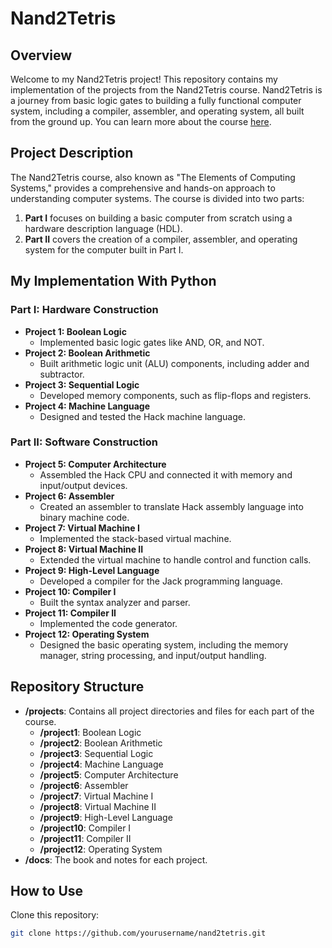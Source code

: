 # Nand2Tetris

## Overview

Welcome to my Nand2Tetris project! This repository contains my implementation of the projects from the Nand2Tetris course. Nand2Tetris is a journey from basic logic gates to building a fully functional computer system, including a compiler, assembler, and operating system, all built from the ground up. You can learn more about the course [here](https://www.nand2tetris.org/course).

## Project Description

The Nand2Tetris course, also known as "The Elements of Computing Systems," provides a comprehensive and hands-on approach to understanding computer systems. The course is divided into two parts:
1. **Part I** focuses on building a basic computer from scratch using a hardware description language (HDL).
2. **Part II** covers the creation of a compiler, assembler, and operating system for the computer built in Part I.

## My Implementation With Python


### Part I: Hardware Construction

- **Project 1: Boolean Logic**
  - Implemented basic logic gates like AND, OR, and NOT.
- **Project 2: Boolean Arithmetic**
  - Built arithmetic logic unit (ALU) components, including adder and subtractor.
- **Project 3: Sequential Logic**
  - Developed memory components, such as flip-flops and registers.
- **Project 4: Machine Language**
  - Designed and tested the Hack machine language.

### Part II: Software Construction

- **Project 5: Computer Architecture**
  - Assembled the Hack CPU and connected it with memory and input/output devices.
- **Project 6: Assembler**
  - Created an assembler to translate Hack assembly language into binary machine code.
- **Project 7: Virtual Machine I**
  - Implemented the stack-based virtual machine.
- **Project 8: Virtual Machine II**
  - Extended the virtual machine to handle control and function calls.
- **Project 9: High-Level Language**
  - Developed a compiler for the Jack programming language.
- **Project 10: Compiler I**
  - Built the syntax analyzer and parser.
- **Project 11: Compiler II**
  - Implemented the code generator.
- **Project 12: Operating System**
  - Designed the basic operating system, including the memory manager, string processing, and input/output handling.

## Repository Structure

- **/projects**: Contains all project directories and files for each part of the course.
  - **/project1**: Boolean Logic
  - **/project2**: Boolean Arithmetic
  - **/project3**: Sequential Logic
  - **/project4**: Machine Language
  - **/project5**: Computer Architecture
  - **/project6**: Assembler
  - **/project7**: Virtual Machine I
  - **/project8**: Virtual Machine II
  - **/project9**: High-Level Language
  - **/project10**: Compiler I
  - **/project11**: Compiler II
  - **/project12**: Operating System
- **/docs**: The book and notes for each project.


## How to Use

Clone this repository:
   ```bash
   git clone https://github.com/yourusername/nand2tetris.git
